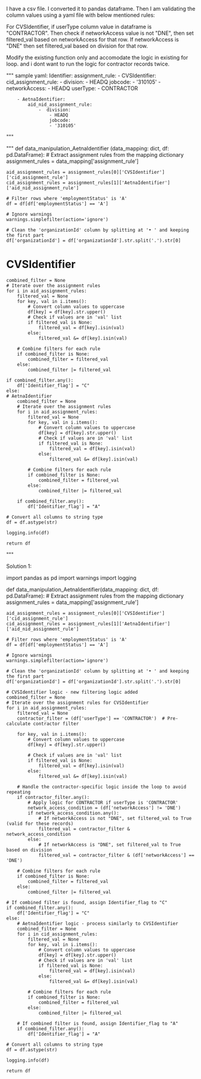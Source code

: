 I have a csv file. I converted it to pandas dataframe. Then I am validating the column values using a yaml file with below mentioned rules:

For CVSIdentifier, if userType column value in dataframe is "CONTRACTOR". Then check if networkAccess value is not "DNE", then set filtered_val based on networkAccess for that row. If networkAccess is "DNE" then set filtered_val based on division for that row.

Modify the existing function only and accomodate the logic in existing for loop. and i dont want to run the logic for contractor records twice.

"""
sample yaml:
Identifier:
    assignment_rule:
        - CVSIdentifier:
            cid_assignment_rule:
                -  division:
                    - HEADQ
                    jobcode:
                    - '310105'
                - networkAccess:
                    - HEADQ
                    userType:
                    - CONTRACTOR

        - AetnaIdentifier:
            aid_nid_assignment_rule:
                -  division:
                    - HEADQ
                    jobcode:
                    - '310105'
"""

"""
def data_manipulation_AetnaIdentifier (data_mapping: dict, df: pd.DataFrame):
    # Extract assignment rules from the mapping dictionary
    assignment_rules = data_mapping['assignment_rule']

    aid_assignment_rules = assignment_rules[0]['CVSIdentifier']['cid_assignment_rule']
    cid_assignment_rules = assignment_rules[1]['AetnaIdentifier']['aid_nid_assignment_rule']

    # Filter rows where 'employmentStatus' is 'A'
    df = df[df['employmentStatus'] == 'A']

    # Ignore warnings
    warnings.simplefilter(action='ignore')

    # Clean the 'organizationId' column by splitting at '• ' and keeping the first part
    df['organizationId'] = df['organizationId'].str.split('.').str[0]

# CVSIdentifier
    combined_filter = None
    # Iterate over the assignment rules
    for i in aid_assignment_rules:
        filtered_val = None
        for key, val in i.items():
            # Convert column values to uppercase
            df[key] = df[key].str.upper()
            # Check if values are in 'val' list
            if filtered_val is None:
                filtered_val = df[key].isin(val)
            else:
                filtered_val &= df[key].isin(val)

        # Combine filters for each rule
        if combined_filter is None:
            combined_filter = filtered_val
        else:
            combined_filter |= filtered_val

    if combined_filter.any():
        df['Identifier_flag'] = "C"
    else:
    # AetnaIdentifier
        combined_filter = None
        # Iterate over the assignment rules
        for i in aid_assignment_rules:
            filtered_val = None
            for key, val in i.items():
                # Convert column values to uppercase
                df[key] = df[key].str.upper()
                # Check if values are in 'val' list
                if filtered_val is None:
                    filtered_val = df[key].isin(val)
                else:
                    filtered_val &= df[key].isin(val)

            # Combine filters for each rule
            if combined_filter is None:
                combined_filter = filtered_val
            else:
                combined_filter |= filtered_val

        if combined_filter.any():
            df['Identifier_flag'] = "A"

    # Convert all columns to string type
    df = df.astype(str)

    logging.info(df)

    return df
"""

Solution 1:

import pandas as pd
import warnings
import logging

def data_manipulation_AetnaIdentifier(data_mapping: dict, df: pd.DataFrame):
    # Extract assignment rules from the mapping dictionary
    assignment_rules = data_mapping['assignment_rule']

    aid_assignment_rules = assignment_rules[0]['CVSIdentifier']['cid_assignment_rule']
    cid_assignment_rules = assignment_rules[1]['AetnaIdentifier']['aid_nid_assignment_rule']

    # Filter rows where 'employmentStatus' is 'A'
    df = df[df['employmentStatus'] == 'A']

    # Ignore warnings
    warnings.simplefilter(action='ignore')

    # Clean the 'organizationId' column by splitting at '• ' and keeping the first part
    df['organizationId'] = df['organizationId'].str.split('.').str[0]

    # CVSIdentifier logic - new filtering logic added
    combined_filter = None
    # Iterate over the assignment rules for CVSIdentifier
    for i in aid_assignment_rules:
        filtered_val = None
        contractor_filter = (df['userType'] == 'CONTRACTOR')  # Pre-calculate contractor filter

        for key, val in i.items():
            # Convert column values to uppercase
            df[key] = df[key].str.upper()
            
            # Check if values are in 'val' list
            if filtered_val is None:
                filtered_val = df[key].isin(val)
            else:
                filtered_val &= df[key].isin(val)

        # Handle the contractor-specific logic inside the loop to avoid repeating
        if contractor_filter.any():
            # Apply logic for CONTRACTOR if userType is 'CONTRACTOR'
            network_access_condition = (df['networkAccess'] != 'DNE')
            if network_access_condition.any():
                # If networkAccess is not "DNE", set filtered_val to True (valid for these records)
                filtered_val = contractor_filter & network_access_condition
            else:
                # If networkAccess is "DNE", set filtered_val to True based on division
                filtered_val = contractor_filter & (df['networkAccess'] == 'DNE')
        
        # Combine filters for each rule
        if combined_filter is None:
            combined_filter = filtered_val
        else:
            combined_filter |= filtered_val

    # If combined filter is found, assign Identifier_flag to "C"
    if combined_filter.any():
        df['Identifier_flag'] = "C"
    else:
        # AetnaIdentifier logic - process similarly to CVSIdentifier
        combined_filter = None
        for i in cid_assignment_rules:
            filtered_val = None
            for key, val in i.items():
                # Convert column values to uppercase
                df[key] = df[key].str.upper()
                # Check if values are in 'val' list
                if filtered_val is None:
                    filtered_val = df[key].isin(val)
                else:
                    filtered_val &= df[key].isin(val)

            # Combine filters for each rule
            if combined_filter is None:
                combined_filter = filtered_val
            else:
                combined_filter |= filtered_val

        # If combined filter is found, assign Identifier_flag to "A"
        if combined_filter.any():
            df['Identifier_flag'] = "A"

    # Convert all columns to string type
    df = df.astype(str)

    logging.info(df)

    return df

